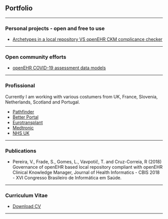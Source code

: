 ## Portfolio

---

### Personal projects - open and free to use

- [Archetypes in a local repository VS openEHR CKM complicance checker](https://mim-script-openehr.stackblitz.io/)


---

### Open community efforts

- [openEHR COVID-19 assessment data models](http://example.com/)

---

### Profissional

Currently I am working with various costumers from UK, France, Slovenia, Netherlands, Scotland and Portugal.

- [Pathfinder](https://pathfinder.better.care/)
- [Better Portal](https://portal.better.care/)
- [Eurotransplant]()
- [Medtronic]()
- [NHS UK]()

---

### Publications

- Pereira, V.,  Frade, S., Gomes, L., Vavpotič, T. and Cruz-Correia, R (2018) Governance of openEHR based local repository compliant with openEHR Clinical Knowledge Manager, Journal of Health Informatics - CBIS 2018 - XVI Congresso Brasileiro de Informática em Saúde. 

---

### Curriculum Vitae

- [Download CV](http://vanessa-pereira.github.io/Vanessa_Pereira_CV.pdf/)

---

